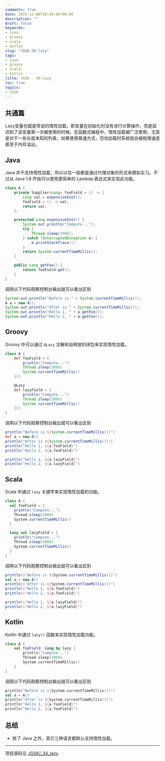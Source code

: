 ```yaml
---
comments: true
date: 2015-12-08T10:44:06+08:00
description: ""
draft: false
keywords:
- java
- groovy
- scala
- kotlin
slug: "JGSK-50-lazy"
tags:
- java
- groovy
- scala
- kotlin
title: JGSK - 50.Lazy
toc: true
topics:
- JGSK
---
```


## 共通篇

Lazy变量也就是常说的惰性加载，即变量在初始化时没有进行计算操作，而是延迟到了该变量第一次被使用的时候。在函数式编程中，惰性加载被广泛使用，尤其是对于一些长度未知的列表，如果使用普通方式，恐怕加载时系统就会被拖慢速度甚至于内存溢出。

<!--more-->

## Java

Java 并不支持惰性加载，所以以往一般都是通过代理对象的形式来模拟实习。不过从 Java 1.8 开始可以使用更简单的 Lambda 表达式来实现此功能。

```java
class A {
    private Supplier<Long> fooField = () -> {
        Long val = expensiveInit();
        fooField = () -> val;
        return val;
    };

    protected Long expensiveInit() {
        System.out.println("Compute...");
        try {
            Thread.sleep(3000);
        } catch (InterruptedException e) {
            e.printStackTrace();
        }
        return System.currentTimeMillis();
    }

    public Long getFoo() {
        return fooField.get();
    }
}
```

调用以下代码观察控制台输出就可以看出区别

```java
System.out.println("Before is " + System.currentTimeMillis());
A a = new A();
System.out.println("After is " + System.currentTimeMillis());
System.out.println("Hello 1, " + a.getFoo());
System.out.println("Hello 2, " + a.getFoo());
```

## Groovy

Groovy 中可以通过 `@Lazy`  注解和自释放的闭包来实现惰性加载。

```groovy
class A {
    def fooField = {
        println("Compute...")
        Thread.sleep(3000)
        System.currentTimeMillis()
    }()

    @Lazy
    def lazyField = {
        println("Compute...")
        Thread.sleep(3000)
        System.currentTimeMillis()
    }()
}
```

调用以下代码观察控制台输出就可以看出区别

```groovy
println("Before is ${System.currentTimeMillis()}")
def a = new A()
println("After is ${System.currentTimeMillis()}")
println("Hello 1, ${a.fooField}")
println("Hello 2, ${a.fooField}")

println("Hello 1, ${a.lazyField}")
println("Hello 2, ${a.lazyField}")
```

## Scala

Scala 中通过 `lazy` 关键字来实现惰性加载的功能。

```scala
class A {
  val fooField = {
    println("Compute...")
    Thread.sleep(3000)
    System.currentTimeMillis()
  }

  lazy val lazyField = {
    println("Compute...")
    Thread.sleep(3000)
    System.currentTimeMillis()
  }
}
```

调用以下代码观察控制台输出就可以看出区别

```scala
println(s"Before is ${System.currentTimeMillis()}")
val a = new A()
println(s"After is ${System.currentTimeMillis()}")
println(s"Hello 1, ${a.fooField}")
println(s"Hello 2, ${a.fooField}")

println(s"Hello 1, ${a.lazyField}")
println(s"Hello 2, ${a.lazyField}")
```

## Kotlin

Kotlin 中通过 `lazy()` 函数来实现惰性加载功能。

```kotlin
class A {
    val fooField: Long by lazy {
        println("Compute...")
        Thread.sleep(3000)
        System.currentTimeMillis()
    }
}
```

调用以下代码观察控制台输出就可以看出区别

```kotlin
println("Before is ${System.currentTimeMillis()}")
val a = A()
println("After is ${System.currentTimeMillis()}")
println("Hello 1, ${a.fooField}")
println("Hello 2, ${a.fooField}")
```

## 总结

- 除了 Java 之外，其它三种语言都默认支持惰性加载。


---

项目源码见 [JGSK/_34_lazy](https://github.com/SidneyXu/JGSK)
